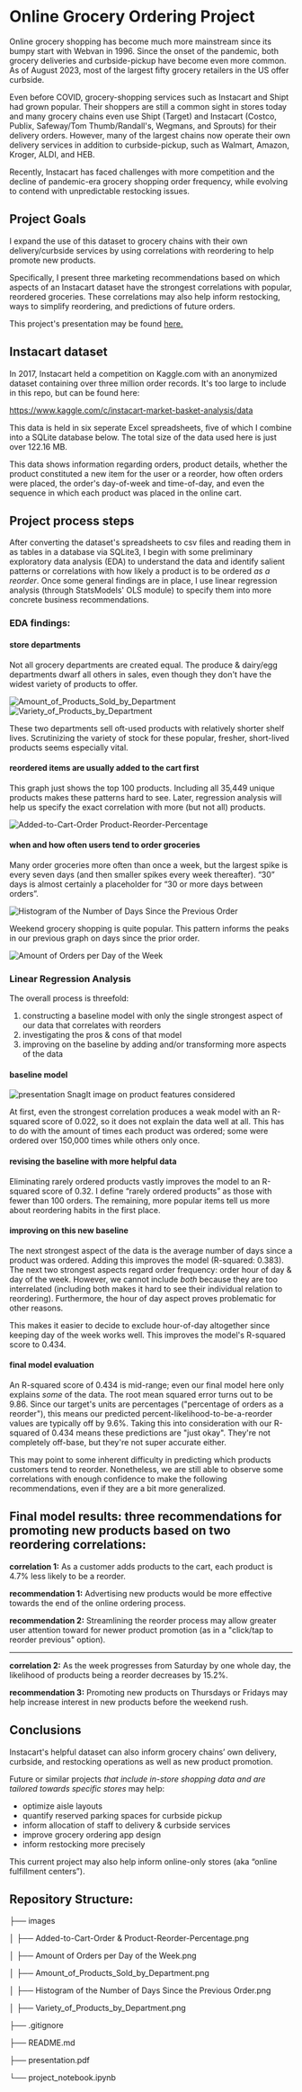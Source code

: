 # Online Grocery Ordering Project
Online grocery shopping has become much more mainstream since its bumpy start with Webvan in 1996. Since the onset of the pandemic, both grocery deliveries and curbside-pickup have become even more common. As of August 2023, most of the largest fifty grocery retailers in the US offer curbside.

Even before COVID, grocery-shopping services such as Instacart and Shipt had grown popular. Their shoppers are still a common sight in stores today and many grocery chains even use Shipt (Target) and Instacart (Costco, Publix, Safeway/Tom Thumb/Randall's, Wegmans, and Sprouts) for their delivery orders. However, many of the largest chains now operate their own delivery services in addition to curbside-pickup, such as Walmart, Amazon, Kroger, ALDI, and HEB.

Recently, Instacart has faced challenges with more competition and the decline of pandemic-era grocery shopping order frequency, while evolving to contend with unpredictable restocking issues.

## Project Goals
I expand the use of this dataset to grocery chains with their own delivery/curbside services by using correlations with reordering to help promote new products. 

Specifically, I present three marketing recommendations based on which aspects of an Instacart dataset have the strongest correlations with popular, reordered groceries. These correlations may also help inform restocking, ways to simplify reordering, and predictions of future orders.

This project's presentation may be found [here.](https://github.com/joeldmott/Instacart_Project/blob/main/presentation.pdf)

## Instacart dataset
In 2017, Instacart held a competition on Kaggle.com with an anonymized dataset containing over three million order records. It's too large to include in this repo, but can be found here: 

https://www.kaggle.com/c/instacart-market-basket-analysis/data

This data is held in six seperate Excel spreadsheets, five of which I combine into a SQLite database below. The total size of the data used here is just over 122.16 MB.

This data shows information regarding orders, product details, whether the product constituted a new item for the user or a reorder, how often orders were placed, the order's day-of-week and time-of-day, and even the sequence in which each product was placed in the online cart.

## Project process steps
After converting the dataset's spreadsheets to csv files and reading them in as tables in a database via SQLite3, I begin with some preliminary exploratory data analysis (EDA) to understand the data and identify salient patterns or correlations with how likely a product is to be ordered *as a reorder*. 
Once some general findings are in place, I use linear regression analysis (through StatsModels' OLS module) to specify them into more concrete business recommendations. 

### EDA findings:

#### store departments
Not all grocery departments are created equal. The produce & dairy/egg departments dwarf all others in sales, even though they don't have the widest variety of products to offer.

![Amount_of_Products_Sold_by_Department](https://github.com/joeldmott/Instacart_Project/assets/51928528/ac10607f-ac43-4883-a268-3039bef46cf0)
![Variety_of_Products_by_Department](https://github.com/joeldmott/Instacart_Project/assets/51928528/1de50743-bf54-47b4-981d-5e6811afcc7f)

These two departments sell oft-used products with relatively shorter shelf lives. Scrutinizing the variety of stock for these popular, fresher, short-lived products seems especially vital.

#### reordered items are usually added to the cart first
This graph just shows the top 100 products. Including all 35,449 unique products makes these patterns hard to see. Later, regression analysis will help us specify the exact correlation with more (but not all) products.

![Added-to-Cart-Order   Product-Reorder-Percentage](https://github.com/joeldmott/Instacart_Project/assets/51928528/811746e7-a43e-4645-9a7a-a0bbfeff4d65)

#### when and how often users tend to order groceries
Many order groceries more often than once a week, but the largest spike is every seven days (and then smaller spikes every week thereafter). “30” days is almost certainly a placeholder for “30 or more days between orders”.

![Histogram of the Number of Days Since the Previous Order](https://github.com/joeldmott/Instacart_Project/assets/51928528/cbc5cc43-cc11-4ae9-bd8a-42f453dcf485)

Weekend grocery shopping is quite popular. This pattern informs the peaks in our previous graph on days since the prior order.

![Amount of Orders per Day of the Week](https://github.com/joeldmott/Instacart_Project/assets/51928528/7eef0353-cfb3-4920-b1f2-2c07a383ba67)

### Linear Regression Analysis
The overall process is threefold:
1. constructing a baseline model with only the single strongest aspect of our data that correlates with reorders
2. investigating the pros & cons of that model
3. improving on the baseline by adding and/or transforming more aspects of the data

#### baseline model
![presentation SnagIt image on product features considered](https://github.com/joeldmott/Instacart_Project/assets/51928528/a8917229-3e14-4091-8448-3ab9f93f72cf)

At first, even the strongest correlation produces a weak model with an R-squared score of 0.022, so it does not explain the data well at all. This has to do with the amount of times each product was ordered; some were ordered over 150,000 times while others only once.

#### revising the baseline with more helpful data
Eliminating rarely ordered products vastly improves the model to an R-squared score of 0.32. I define “rarely ordered products” as those with fewer than 100 orders. The remaining, more popular items tell us more about reordering habits in the first place.

#### improving on this new baseline
The next strongest aspect of the data is the average number of days since a product was ordered. Adding this improves the model (R-squared: 0.383). The next two strongest aspects regard order frequency: order hour of day & day of the week. However, we cannot include *both* because they are too interrelated (including both makes it hard to see their individual relation to reordering). Furthermore, the hour of day aspect proves problematic for other reasons.

This makes it easier to decide to exclude hour-of-day altogether since keeping day of the week works well. This improves the model's R-squared score to 0.434.

#### final model evaluation
An R-squared score of 0.434 is mid-range; even our final model here only explains *some* of the data. The root mean squared error turns out to be 9.86. Since our target's units are percentages ("percentage of orders as a reorder"), this means our predicted percent-likelihood-to-be-a-reorder values are typically off by 9.6%. Taking this into consideration with our R-squared of 0.434 means these predictions are "just okay". They're not completely off-base, but they're not super accurate either.

This may point to some inherent difficulty in predicting which products customers tend to reorder. Nonetheless, we are still able to observe some correlations with enough confidence to make the following recommendations, even if they are a bit more generalized.

## **Final model results:** three recommendations for promoting new products based on two reordering correlations:
**correlation 1:** As a customer adds products to the cart, each product is 4.7% less likely to be a reorder.

**recommendation 1:** Advertising new products would be more effective towards the end of the online ordering process.  

**recommendation 2:**  Streamlining the reorder process may allow greater user attention toward for newer product promotion (as in a "click/tap to reorder previous" option).

---------------------------------------------------------------------------------

**correlation 2:** As the week progresses from Saturday by one whole day, the likelihood of products being a reorder decreases by 15.2%.

**recommendation 3:** Promoting new products on Thursdays or Fridays may help increase interest in new products before the weekend rush.

## Conclusions
Instacart's helpful dataset can also inform grocery chains’ own delivery, curbside, and restocking operations as well as new product promotion.

Future or similar projects *that include in-store shopping data and are tailored towards specific stores* may help:
- optimize aisle layouts 
- quantify reserved parking spaces for curbside pickup
- inform allocation of staff to delivery & curbside services
- improve grocery ordering app design
- inform restocking more precisely
  
This current project may also help inform online-only stores (aka “online fulfillment centers”).  

## Repository Structure:
├── images  

│   ├── Added-to-Cart-Order & Product-Reorder-Percentage.png  

│   ├── Amount of Orders per Day of the Week.png  

│   ├── Amount_of_Products_Sold_by_Department.png  

│   ├── Histogram of the Number of Days Since the Previous Order.png  

│   ├── Variety_of_Products_by_Department.png  

├── .gitignore  

├── README.md  

├── presentation.pdf  

└── project_notebook.ipynb
